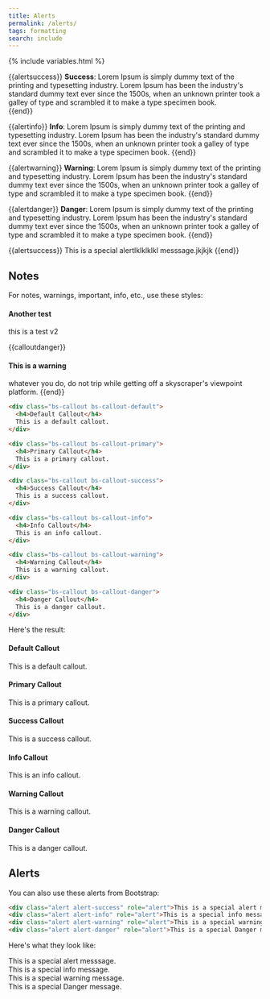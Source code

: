 ```yaml
---
title: Alerts
permalink: /alerts/
tags: formatting
search: include
---
```


{% include variables.html %}

{{alertsuccess}}
<b>Success</b>: Lorem Ipsum is simply dummy text of the printing and typesetting industry. Lorem Ipsum has been the industry's standard dummy text ever since the 1500s, when an unknown printer took a galley of type and scrambled it to make a type specimen book.  
{{end}}

{{alertinfo}}
<b>Info</b>: Lorem Ipsum is simply dummy text of the printing and typesetting industry. Lorem Ipsum has been the industry's standard dummy text ever since the 1500s, when an unknown printer took a galley of type and scrambled it to make a type specimen book. 
{{end}}

{{alertwarning}}
<b>Warning</b>: Lorem Ipsum is simply dummy text of the printing and typesetting industry. Lorem Ipsum has been the industry's standard dummy text ever since the 1500s, when an unknown printer took a galley of type and scrambled it to make a type specimen book. 
{{end}}

{{alertdanger}}
<b>Danger</b>: Lorem Ipsum is simply dummy text of the printing and typesetting industry. Lorem Ipsum has been the industry's standard dummy text ever since the 1500s, when an unknown printer took a galley of type and scrambled it to make a type specimen book. 
{{end}}


{{alertsuccess}} This is a special alertlklklklkl messsage.jkjkjk {{end}}

## Notes

For notes, warnings, important, info, etc., use these styles:

<div class="bs-callout bs-callout-danger"><h4>Another test</h4>this is a test v2 </div>

{{calloutdanger}}
<h4>This is a warning</h4>whatever you do, do not trip while getting off a skyscraper's viewpoint platform.
{{end}}



```html
<div class="bs-callout bs-callout-default">
  <h4>Default Callout</h4>
  This is a default callout.
</div>

<div class="bs-callout bs-callout-primary">
  <h4>Primary Callout</h4>
  This is a primary callout.
</div>

<div class="bs-callout bs-callout-success">
  <h4>Success Callout</h4>
  This is a success callout.
</div>

<div class="bs-callout bs-callout-info">
  <h4>Info Callout</h4>
  This is an info callout.
</div>

<div class="bs-callout bs-callout-warning">
  <h4>Warning Callout</h4>
  This is a warning callout.
</div>

<div class="bs-callout bs-callout-danger">
  <h4>Danger Callout</h4>
  This is a danger callout.
</div>
```

Here's the result:

<div class="bs-callout bs-callout-default">
  <h4>Default Callout</h4>
  This is a default callout.
</div>

<div class="bs-callout bs-callout-primary">
  <h4>Primary Callout</h4>
  This is a primary callout.
</div>

<div class="bs-callout bs-callout-success">
  <h4>Success Callout</h4>
  This is a success callout.
</div>

<div class="bs-callout bs-callout-info">
  <h4>Info Callout</h4>
  This is an info callout.
</div>

<div class="bs-callout bs-callout-warning">
  <h4>Warning Callout</h4>
  This is a warning callout.
</div>

<div class="bs-callout bs-callout-danger">
  <h4>Danger Callout</h4>
  This is a danger callout.
</div>


## Alerts

You can also use these alerts from Bootstrap:

```html
<div class="alert alert-success" role="alert">This is a special alert messsage.</div>
<div class="alert alert-info" role="alert">This is a special info message.</div>
<div class="alert alert-warning" role="alert">This is a special warning message.</div>
<div class="alert alert-danger" role="alert">This is a special Danger message.</div>
```

Here's what they look like: 

<div class="alert alert-success" role="alert">This is a special alert messsage.</div>
<div class="alert alert-info" role="alert">This is a special info message.</div>
<div class="alert alert-warning" role="alert">This is a special warning message.</div>
<div class="alert alert-danger" role="alert">This is a special Danger message.</div>